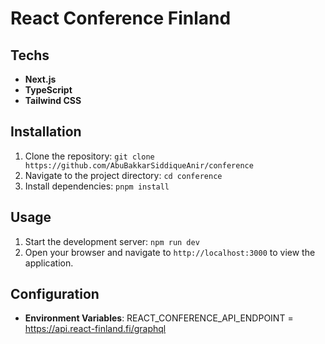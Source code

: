 # React Conference Finland

## Techs

- **Next.js**
- **TypeScript**
- **Tailwind CSS**

## Installation

1. Clone the repository: `git clone https://github.com/AbuBakkarSiddiqueAnir/conference`
2. Navigate to the project directory: `cd conference`
3. Install dependencies: `pnpm install`

## Usage

1. Start the development server: `npm run dev`
2. Open your browser and navigate to `http://localhost:3000` to view the application.

## Configuration

- **Environment Variables**: REACT_CONFERENCE_API_ENDPOINT = https://api.react-finland.fi/graphql
